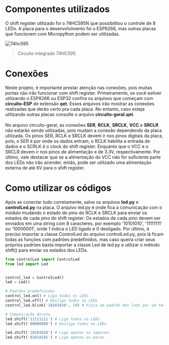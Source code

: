 # Componentes utilizados

  O shift register utilizado foi o 74HC595N que possibilitou o controle de 8 LEDs. A placa para o desenvolvimento foi o ESP8266, mas outras placas que funcionem com Micropython podem ser utilizadas. 
  
  ![74hc595](https://user-images.githubusercontent.com/35488608/157538142-9f126905-e72d-452e-a9e0-6996a40739ca.jpeg)
  > Circuito integrado 74HC595
# Conexões 

  Neste projeto, é importante prestar atenção nas conexões, pois muitas portas não irão funcionar com shift register. Primeiramente, se você estiver utilizando o ESP8266 ou ESP32 confira os arquivos que começam com **circuito-ESP** de extensão **qet**. Esses arquivos irão mostrar as conexões realizadas que derão certo pra cada placa. No entanto, caso esteja utilizando outras placas consulte o arquivo **circuito-geral.qet**. <br><br>
  No arquivo circuito-geral, as conexões **SER**, **RCLK**, **SRCLK**, **VCC** e **SRCLR** não estarão sendo utilizadas, pois mudam a conexão dependendo da placa utilizada. Os pinos SER, RCLK e SRCLK devem ir nos pinos digitais da placa, pois, o SER é por onde os dados entram, o RCLK habilita a entrada de dados e o SCRLK é o clock do shift register. Enquanto que o VCC e o SRCLR devem ir nos pinos de alimentação e de 3.3V, respectivamente. Por último, vale destacar que se a alimentação do VCC não for suficiente parte dos LEDs não irão acender, então, pode ser utilizado uma alimentação externa de até 6V para o shift register.
  
# Como utilizar os códigos

  Após as conectar tudo corretamente, salve os arquivos **led.py** e **controlLed.py** na placa. O arquivo led.py é onde fica a comunicação com o módulo mudando o estado do pino do RCLK e SRCLK para enviar os estados de cada pino do shift register. Os estados de cada pino devem ser enviados em uma string com 8 caracteres, por exemplo '10101010', '11111111' ou '10000001', onde 1 indica o LED ligado e 0 desligado. Por último, é preciso importar a classe ControlLed do arquivo controlLed.py, pois lá ficam todas as funções com padrões predefinidos, mas caso queira criar seus próprios padrões basta importar a classe Led de led.py e utilizar o método shift() para enviar os estados dos LEDs.
  
 ```python
 from controlLed import ControlLed
 from led import Led
 
 
 control_led = ControlLed()
 led = Led()
 
 # Padrões predefinidos
 control_led.on() # Liga todos os LEDs
 control_led.off() # Desliga todos os LEDs
 control_led.blink('10101010', 10) # Pisca um padrão dos leds por um tempo específico
 
 # Comunicação direta
 led.shift('11111111') # Liga todos os LEDs
 led.shift('00000000') # Desliga todos os LEDs
 
 led.shift('10101010') # Liga apenas os ímpares
 led.shift('01010101') # Liga apenas os pares
 ```
